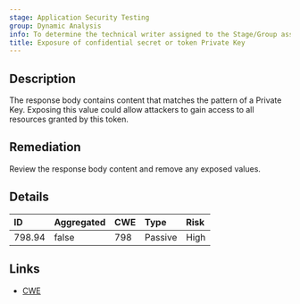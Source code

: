 ```yaml
---
stage: Application Security Testing
group: Dynamic Analysis
info: To determine the technical writer assigned to the Stage/Group associated with this page, see https://handbook.gitlab.com/handbook/product/ux/technical-writing/#assignments
title: Exposure of confidential secret or token Private Key
---
```


## Description

The response body contains content that matches the pattern of a Private Key.
Exposing this value could allow attackers to gain access to all resources granted by this token.

## Remediation

Review the response body content and remove any exposed values.

## Details

| ID | Aggregated | CWE | Type | Risk |
|:---|:-----------|:----|:-----|:-----|
| 798.94 | false | 798 | Passive | High |

## Links

- [CWE](https://cwe.mitre.org/data/definitions/798.html)
